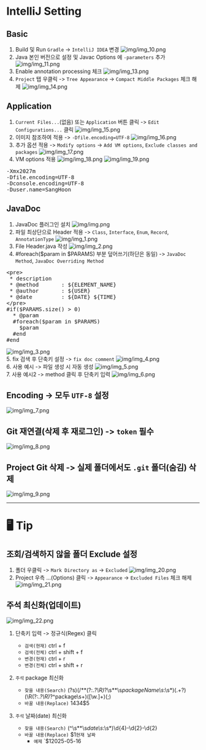# IntelliJ Setting

## Basic
1. Build 및 Run `Gradle` -> `IntelliJ IDEA` 변경
![img/img_10.png](img/img_10.png)
2. Java 본인 버전으로 설정 및 Javac Options 에 `-parameters` 추가
![img/img_11.png](img/img_11.png)
3. Enable annotation processing 체크
![img/img_13.png](img/img_13.png)
4. `Project` 탭 우클릭 -> `Tree Appearance` -> `Compact Middle Packages` 체크 해제 
![img/img_14.png](img/img_14.png)

## Application
1. `Current Files...`(없음) 또는 `Application` 버튼 클릭 -> `Edit Configurations...` 클릭
![img/img_15.png](img/img_15.png)
2. 이미지 참조하여 적용 -> `-Dfile.encoding=UTF-8`
![img/img_16.png](img/img_16.png)
3. 추가 옵션 적용 -> `Modify options` -> `Add VM options`, `Exclude classes and packages`
![img/img_17.png](img/img_17.png)
4. VM options 적용
![img/img_18.png](img/img_18.png)
![img/img_19.png](img/img_19.png)
<pre>
-Xmx2027m
-Dfile.encoding=UTF-8
-Dconsole.encoding=UTF-8
-Duser.name=SangHoon
</pre>

## JavaDoc
1. JavaDoc 플러그인 설치
![img/img.png](img/img.png)
2. 파일 최상단으로 Header 적용 -> `Class`, `Interface`, `Enum`, `Record`, `AnnotationType`
![img/img_1.png](img/img_1.png)
3. File Header.java 작성
![img/img_2.png](img/img_2.png)
4. #foreach($param in $PARAMS) 부분 덮어쓰기(하단은 동일) -> `JavaDoc Method`, `JavaDoc Overriding Method`
<pre>
&lt;pre>
 * description
 * @method       : ${ELEMENT_NAME}
 * @author       : ${USER}
 * @date         : ${DATE} ${TIME}
&lt;/pre>
#if($PARAMS.size() > 0)
  * @param
  #foreach($param in $PARAMS)
    $param
  #end
#end
</pre>
![img/img_3.png](img/img_3.png)<br>
5. fix 검색 후 단축키 설정 -> `fix doc comment`
![img/img_4.png](img/img_4.png)<br>
6. 사용 예시 -> 파일 생성 시 자동 생성
![img/img_5.png](img/img_5.png)<br>
7. 사용 예시2 -> method 클릭 후 단축키 입력
![img/img_6.png](img/img_6.png)

## Encoding -> 모두 `UTF-8` 설정
![img/img_7.png](img/img_7.png)

## Git 재연결(삭제 후 재로그인) -> `token` 필수
![img/img_8.png](img/img_8.png)

## Project Git 삭제 -> 실제 폴더에서도 `.git` 폴더(숨김) 삭제
![img/img_9.png](img/img_9.png)

---
# 🖥️ Tip

## 조회/검색하지 않을 폴더 Exclude 설정
1. 폴더 우클릭 -> `Mark Directory as` -> `Excluded`
![img/img_20.png](img/img_20.png)
2. Project 우측 ...(Options) 클릭 -> `Appearance` -> `Excluded Files` 체크 해제
![img/img_21.png](img/img_21.png)

## 주석 최신화(업데이트)
![img/img_22.png](img/img_22.png)
1. 단축키 입력 -> 정규식(Regex) 클릭
   - `검색(현재)` ctrl + f
   - `검색(전체)` ctrl + shift + f
   - `변경(현재)` ctrl + r
   - `변경(전체)` ctrl + shift + r
2. `주석` package 최신화
   - `찾을 내용(Search)` (?s)(/\*\*(?:.*?\R)*?\s*\*\s*packageName\s*:\s*)(.+?)(\R(?:.*?\R)*?^package\s+)([\w\.]+)(;)
   - `바꿀 내용(Replace)` $1$4$3$4$5

3. `주석` 날짜(date) 최신화
   - `찾을 내용(Search)` (^\s*\*\s*date\s*:\s*)\d{4}-\d{2}-\d{2}
   - `바꿀 내용(Replace)` $1`현재 날짜`
     - `예제` `$12025-05-16
